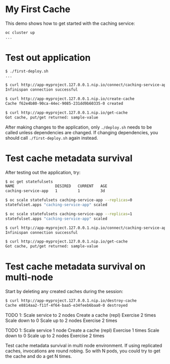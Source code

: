 # My First Cache

This demo shows how to get started with the caching service:

```bash
oc cluster up
...

```


# Test out application

```bash
$ ./first-deploy.sh
...

$ curl http://app-myproject.127.0.0.1.nip.io/connect/caching-service-app/caching-service
Infinispan connection successful

$ curl http://app-myproject.127.0.0.1.nip.io/create-cache 
Cache f62e4b80-90ca-44ec-9085-231dd9b60335-0 created

$ curl http://app-myproject.127.0.0.1.nip.io/get-cache
Got cache, put/get returned: sample-value
```

After making changes to the application, only `./deploy.sh` needs to be called unless dependencies are changed.
If changing dependencies, you should call `./first-deploy.sh` again instead.


# Test cache metadata survival

After testing out the application, try:

```bash
$ oc get statefulsets
NAME                  DESIRED   CURRENT   AGE
caching-service-app   1         1         3d

$ oc scale statefulsets caching-service-app --replicas=0
statefulset.apps "caching-service-app" scaled

$ oc scale statefulsets caching-service-app --replicas=1
statefulset.apps "caching-service-app" scaled

$ curl http://app-myproject.127.0.0.1.nip.io/connect/caching-service-app/caching-service
Infinispan connection successful

$ curl http://app-myproject.127.0.0.1.nip.io/get-cache
Got cache, put/get returned: sample-value
```

# Test cache metadata survival on multi-node

Start by deleting any created caches during the session:

```bash
$ curl http://app-myproject.127.0.0.1.nip.io/destroy-cache
Cache e8814aa2-f11f-4f64-baa5-e34feeb6baa0-0 destroyed
```

TODO 1: 
Scale service to 2 nodes
Create a cache (repl)
Exercise 2 times
Scale down to 0
Scale up to 2 nodes
Exercise 2 times

TODO 1:
Scale service 1 node
Create a cache (repl)
Exercise 1 times
Scale down to 0
Scale up to 2 nodes
Exercise 2 times

Test cache metadata survival in multi node environment.
If using replicated caches, invocations are round robing.
So with N pods, you could try to get the cache and do a get N times. 
